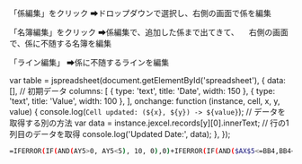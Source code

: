 「係編集」をクリック
➡ドロップダウンで選択し、右側の画面で係を編集

「名簿編集」をクリック
➡係編集で、追加した係まで出てきて、
　右側の画面で、係に不随する名簿を編集

「ライン編集」
➡係に不随するラインを編集

var table = jspreadsheet(document.getElementById('spreadsheet'), {
    data: [], // 初期データ
    columns: [
        { type: 'text', title: 'Date', width: 150 },
        { type: 'text', title: 'Value', width: 100 },
    ],
    onchange: function (instance, cell, x, y, value) {
        console.log(`Cell updated: (${x}, ${y}) -> ${value}`);
        // データを取得する別の方法
        var data = instance.jexcel.records[y][0].innerText; // 行の1列目のデータを取得
        console.log('Updated Date:', data);
    },
});



```bash
=IFERROR(IF(AND(AY5>0, AY5<5), 10, 0),0)+IFERROR(IF(AND($AX$5<=BB4,BB4<=$AY$5),10,0),0)+IFERROR(IF(AND($AX$6<=BB4,BB4<=$AY$6),10,0),0)+IFERROR(IF(AND($AX$7<=BB4,BB4<=$AY$7),10,0),0)+IFERROR(IF(AND($AX$8<=BB4,BB4<=$AY$8),10,0),0)+IFERROR(IF(AND($AX$9<=BB4,BB4<=$AY$9),10,0),0)+IFERROR(IF(AND($AX$10<=BB4,BB4<=$AY$10),10,0),0)+IFERROR(IF(AND($AX$11<=BB4,BB4<=$AY$11),10,0),0)+IFERROR(IF(AND($AX$12<=BB4,BB4<=$AY$12),10,0),0)+IFERROR(IF(AND($AX$13<=BB4,BB4<=$AY$13),10,0),0)+IFERROR(IF(AND($AX$14<=BB4,BB4<=$AY$14),10,0),0)+IFERROR(IF(AND($AX$15<=BB4,BB4<=$AY$15),10,0),0)+IFERROR(IF(AND($AX$16<=BB4,BB4<=$AY$16),10,0),0)+IFERROR(IF(AND($AX$17<=BB4,BB4<=$AY$17),10,0),0)+IFERROR(IF(AND($AX$18<=BB4,BB4<=$AY$18),10,0),0)+IFERROR(IF(AND($AX$19<=BB4,BB4<=$AY$19),10,0),0)+IFERROR(IF(AND($AX$20<=BB4,BB4<=$AY$20),10,0),0)+IFERROR(IF(AND($AX$21<=BB4,BB4<=$AY$21),10,0),0)+IFERROR(IF(AND($AX$22<=BB4,BB4<=$AY$22),10,0),0)+IFERROR(IF(AND($AX$23<=BB4,BB4<=$AY$23),10,0),0)+IFERROR(IF(AND($AX$24<=BB4,BB4<=$AY$24),10,0),0)+IFERROR(IF(AND($AX$25<=BB4,BB4<=$AY$25),10,0),0)+IFERROR(IF(AND($AX$26<=BB4,BB4<=$AY$26),10,0),0)+IFERROR(IF(AND($AX$27<=BB4,BB4<=$AY$27),10,0),0)+IFERROR(IF(AND($AX$28<=BB4,BB4<=$AY$28),10,0),0)+IFERROR(IF(AND($AX$29<=BB4,BB4<=$AY$29),10,0),0)+IFERROR(IF(AND($AX$30<=BB4,BB4<=$AY$30),10,0),0)+IFERROR(IF(AND($AX$31<=BB4,BB4<=$AY$31),10,0),0)+IFERROR(IF(AND($AX$32<=BB4,BB4<=$AY$32),10,0),0)+IFERROR(IF(AND($AX$33<=BB4,BB4<=$AY$33),10,0),0)+IFERROR(IF(AND($AX$34<=BB4,BB4<=$AY$34),10,0),0)+IFERROR(IF(AND($E$5<BB4,BB4<=$E$6),100,0),0)+IFERROR(IF(AND($E$8<BB4,BB4<=$E$9),100,0),0)+IFERROR(IF(AND($E$11<BB4,BB4<=$E$12),100,0),0)+IFERROR(IF(AND($E$14<BB4,BB4<=$E$15),100,0),0)+IFERROR(IF(AND($E$17<BB4,BB4<=$E$18),100,0),0)
```



